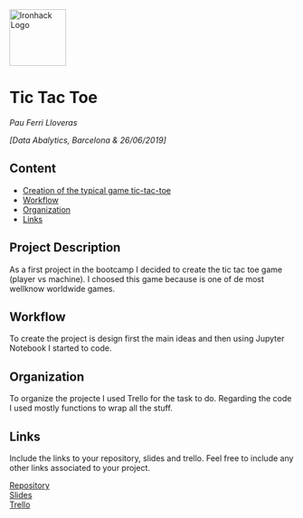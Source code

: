 <img src="https://bit.ly/2VnXWr2" alt="Ironhack Logo" width="100"/>

# Tic Tac Toe
*Pau Ferri Lloveras*

*[Data Abalytics, Barcelona & 26/06/2019]*

## Content
- [Creation of the typical game tic-tac-toe](#project-description)
- [Workflow](#workflow)
- [Organization](#organization)
- [Links](#links)

<a name="project-description"></a>

## Project Description
As a first project in the bootcamp I decided to create the tic tac toe game (player vs machine). I choosed this game because is one of de most wellknow worldwide games. 

<a name="workflow"></a>

## Workflow
To create the project is design first the main ideas and then using Jupyter Notebook I started to code.

<a name="organization"></a>

## Organization
To organize the projecte I used Trello for the task to do.
Regarding the code I used mostly functions to wrap all the stuff.

<a name="links"></a>

## Links
Include the links to your repository, slides and trello. Feel free to include any other links associated to your project. 

[Repository](https://github.com/haule92/Project-Week-1-Build-Your-Own-Game)  
[Slides](https://slides.com/haule92/tic-tac-toe/edit)  
[Trello](https://trello.com/b/jD0Aq2q9/project1buildyourowngametictactoe)  
